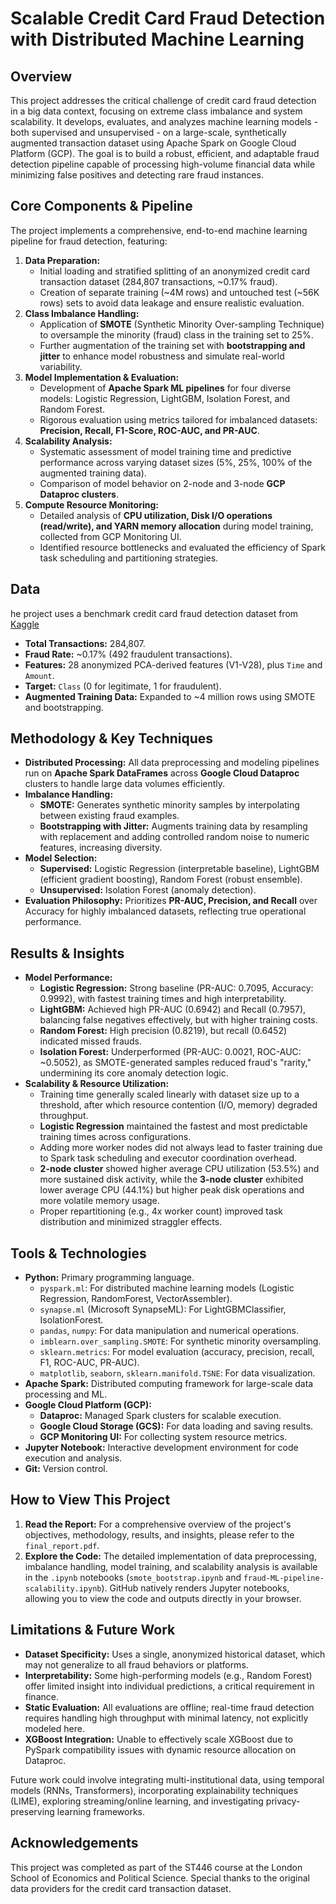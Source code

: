 # Scalable Credit Card Fraud Detection with Distributed Machine Learning

## Overview

This project addresses the critical challenge of credit card fraud detection in a big data context, focusing on extreme class imbalance and system scalability. It develops, evaluates, and analyzes machine learning models - both supervised and unsupervised - on a large-scale, synthetically augmented transaction dataset using Apache Spark on Google Cloud Platform (GCP). The goal is to build a robust, efficient, and adaptable fraud detection pipeline capable of processing high-volume financial data while minimizing false positives and detecting rare fraud instances.

## Core Components & Pipeline

The project implements a comprehensive, end-to-end machine learning pipeline for fraud detection, featuring:

1.  **Data Preparation:**
    * Initial loading and stratified splitting of an anonymized credit card transaction dataset (284,807 transactions, ~0.17% fraud). 
    * Creation of separate training (~4M rows) and untouched test (~56K rows) sets to avoid data leakage and ensure realistic evaluation. 
2.  **Class Imbalance Handling:**
    * Application of **SMOTE** (Synthetic Minority Over-sampling Technique) to oversample the minority (fraud) class in the training set to 25%. 
    * Further augmentation of the training set with **bootstrapping and jitter** to enhance model robustness and simulate real-world variability. 
3.  **Model Implementation & Evaluation:**
    * Development of **Apache Spark ML pipelines** for four diverse models: Logistic Regression, LightGBM, Isolation Forest, and Random Forest. 
    * Rigorous evaluation using metrics tailored for imbalanced datasets: **Precision, Recall, F1-Score, ROC-AUC, and PR-AUC**. 
4.  **Scalability Analysis:**
    * Systematic assessment of model training time and predictive performance across varying dataset sizes (5%, 25%, 100% of the augmented training data). 
    * Comparison of model behavior on 2-node and 3-node **GCP Dataproc clusters**. 
5.  **Compute Resource Monitoring:**
    * Detailed analysis of **CPU utilization, Disk I/O operations (read/write), and YARN memory allocation** during model training, collected from GCP Monitoring UI. 
    * Identified resource bottlenecks and evaluated the efficiency of Spark task scheduling and partitioning strategies. 

## Data

he project uses a benchmark credit card fraud detection dataset from [Kaggle](https://www.kaggle.com/datasets/mlg-ulb/creditcardfraud)
* **Total Transactions:** 284,807. 
* **Fraud Rate:** ~0.17% (492 fraudulent transactions). 
* **Features:** 28 anonymized PCA-derived features (V1-V28), plus `Time` and `Amount`. 
* **Target:** `Class` (0 for legitimate, 1 for fraudulent). 
* **Augmented Training Data:** Expanded to ~4 million rows using SMOTE and bootstrapping. 

## Methodology & Key Techniques

* **Distributed Processing:** All data preprocessing and modeling pipelines run on **Apache Spark DataFrames** across **Google Cloud Dataproc** clusters to handle large data volumes efficiently. 
* **Imbalance Handling:**
    * **SMOTE:** Generates synthetic minority samples by interpolating between existing fraud examples. 
    * **Bootstrapping with Jitter:** Augments training data by resampling with replacement and adding controlled random noise to numeric features, increasing diversity. 
* **Model Selection:**
    * **Supervised:** Logistic Regression (interpretable baseline), LightGBM (efficient gradient boosting), Random Forest (robust ensemble). 
    * **Unsupervised:** Isolation Forest (anomaly detection). 
* **Evaluation Philosophy:** Prioritizes **PR-AUC, Precision, and Recall** over Accuracy for highly imbalanced datasets, reflecting true operational performance. 

## Results & Insights

* **Model Performance:**
    * **Logistic Regression:** Strong baseline (PR-AUC: 0.7095, Accuracy: 0.9992), with fastest training times and high interpretability. 
    * **LightGBM:** Achieved high PR-AUC (0.6942) and Recall (0.7957), balancing false negatives effectively, but with higher training costs. 
    * **Random Forest:** High precision (0.8219), but recall (0.6452) indicated missed frauds. 
    * **Isolation Forest:** Underperformed (PR-AUC: 0.0021, ROC-AUC: ~0.5052), as SMOTE-generated samples reduced fraud's "rarity," undermining its core anomaly detection logic. 
* **Scalability & Resource Utilization:**
    * Training time generally scaled linearly with dataset size up to a threshold, after which resource contention (I/O, memory) degraded throughput. 
    * **Logistic Regression** maintained the fastest and most predictable training times across configurations. 
    * Adding more worker nodes did not always lead to faster training due to Spark task scheduling and executor coordination overhead. 
    * **2-node cluster** showed higher average CPU utilization (53.5%) and more sustained disk activity, while the **3-node cluster** exhibited lower average CPU (44.1%) but higher peak disk operations and more volatile memory usage. 
    * Proper repartitioning (e.g., 4x worker count) improved task distribution and minimized straggler effects. 

## Tools & Technologies

* **Python:** Primary programming language.
    * `pyspark.ml`: For distributed machine learning models (Logistic Regression, RandomForest, VectorAssembler).
    * `synapse.ml` (Microsoft SynapseML): For LightGBMClassifier, IsolationForest.
    * `pandas`, `numpy`: For data manipulation and numerical operations.
    * `imblearn.over_sampling.SMOTE`: For synthetic minority oversampling.
    * `sklearn.metrics`: For model evaluation (accuracy, precision, recall, F1, ROC-AUC, PR-AUC).
    * `matplotlib`, `seaborn`, `sklearn.manifold.TSNE`: For data visualization.
* **Apache Spark:** Distributed computing framework for large-scale data processing and ML.
* **Google Cloud Platform (GCP):**
    * **Dataproc:** Managed Spark clusters for scalable execution. 
    * **Google Cloud Storage (GCS):** For data loading and saving results.
    * **GCP Monitoring UI:** For collecting system resource metrics. 
* **Jupyter Notebook:** Interactive development environment for code execution and analysis.
* **Git:** Version control.

## How to View This Project

1.  **Read the Report:** For a comprehensive overview of the project's objectives, methodology, results, and insights, please refer to the `final_report.pdf`.
2.  **Explore the Code:** The detailed implementation of data preprocessing, imbalance handling, model training, and scalability analysis is available in the `.ipynb` notebooks (`smote_bootstrap.ipynb` and `fraud-ML-pipeline-scalability.ipynb`). GitHub natively renders Jupyter notebooks, allowing you to view the code and outputs directly in your browser.

## Limitations & Future Work

* **Dataset Specificity:** Uses a single, anonymized historical dataset, which may not generalize to all fraud behaviors or platforms. 
* **Interpretability:** Some high-performing models (e.g., Random Forest) offer limited insight into individual predictions, a critical requirement in finance. 
* **Static Evaluation:** All evaluations are offline; real-time fraud detection requires handling high throughput with minimal latency, not explicitly modeled here. 
* **XGBoost Integration:** Unable to effectively scale XGBoost due to PySpark compatibility issues with dynamic resource allocation on Dataproc. 

Future work could involve integrating multi-institutional data, using temporal models (RNNs, Transformers), incorporating explainability techniques (LIME), exploring streaming/online learning, and investigating privacy-preserving learning frameworks. 

## Acknowledgements

This project was completed as part of the ST446 course at the London School of Economics and Political Science. Special thanks to the original data providers for the credit card transaction dataset.
